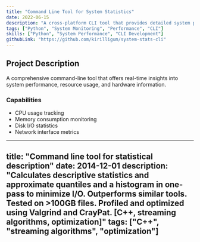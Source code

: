 ```yaml
---
title: "Command Line Tool for System Statistics"
date: 2022-06-15
description: "A cross-platform CLI tool that provides detailed system performance and resource utilization statistics."
tags: ["Python", "System Monitoring", "Performance", "CLI"]
skills: ["Python", "System Performance", "CLI Development"]
githubLink: "https://github.com/kirilligum/system-stats-cli"
---
```


## Project Description

A comprehensive command-line tool that offers real-time insights into system performance, resource usage, and hardware information.

### Capabilities
- CPU usage tracking
- Memory consumption monitoring
- Disk I/O statistics
- Network interface metrics
---
title: "Command line tool for statistical description"
date: 2014-12-01
description: "Calculates descriptive statistics and approximate quantiles and a histogram in one-pass to minimize I/O. Outperforms similar tools. Tested on >100GB files. Profiled and optimized using Valgrind and CrayPat. [C++, streaming algorithms, optimization]"
tags: ["C++", "streaming algorithms", "optimization"]
---
